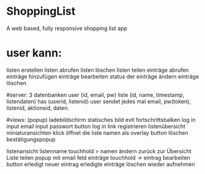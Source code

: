 ShoppingList
============

A web based, fully responsive shopping list app

# user kann:
listen erstellen
listen abrufen
listen löschen
listen teilen
einträge abrufen
einträge hinzufügen
einträge bearbeiten
status der einträge ändern
einträge löschen

#server:
3 datenbanken
user (id, email, pw)
liste (id, name, timestamp, listendaten)
has (userid, listenid)
user sendet jedes mal email, pw(token), listenid, aktionsid, daten.

#views:
(popup)
ladebildschirm
statisches bild
evtl fortschrittsbalken
log in
input email
input passwort
button log in
link registrieren
listenübersicht
miniaturansichten
klick öffnet die liste
namen als overlay
button löschen
bestätigungspopup

listenansicht
listenname
touchhold > namen ändern
zurück zur Übersicht
Liste teilen
popup mit email feld
einträge
touchhold -> eintrag bearbeiten
button erledigt
neuer eintrag
erledigte einträge
löschen
wieder aufnehmen
